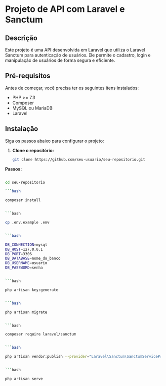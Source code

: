 # Projeto de API com Laravel e Sanctum

## Descrição
Este projeto é uma API desenvolvida em Laravel que utiliza o Laravel Sanctum para autenticação de usuários. Ele permite o cadastro, login e manipulação de usuários de forma segura e eficiente.

## Pré-requisitos
Antes de começar, você precisa ter os seguintes itens instalados:

- PHP >= 7.3
- Composer
- MySQL ou MariaDB
- Laravel

## Instalação
Siga os passos abaixo para configurar o projeto:

1. **Clone o repositório:**

   ```bash
   git clone https://github.com/seu-usuario/seu-repositorio.git

**Passos:**

   ```bash

cd seu-repositorio

```bash

composer install


```bash

cp .env.example .env


```bash

DB_CONNECTION=mysql
DB_HOST=127.0.0.1
DB_PORT=3306
DB_DATABASE=nome_do_banco
DB_USERNAME=usuario
DB_PASSWORD=senha


```bash

php artisan key:generate


```bash

php artisan migrate


```bash

composer require laravel/sanctum


```bash

php artisan vendor:publish --provider="Laravel\Sanctum\SanctumServiceProvider"


```bash

php artisan serve


